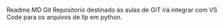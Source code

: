 Readme.MD
Git Repositorio destinado ás aulas de GIT
irá integrar com VS Code para os arquivos de llp em python.
